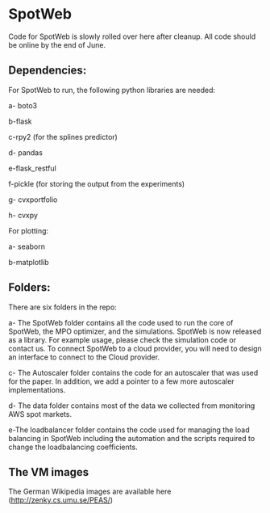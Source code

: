 # SpotWeb
Code for SpotWeb is slowly rolled over here after cleanup. All code should be online by the end of June.

## Dependencies:

For SpotWeb to run, the following python libraries are needed:

a- boto3

b-flask

c-rpy2 (for the splines predictor)

d- pandas

e-flask_restful

f-pickle (for storing the output from the experiments)

g- cvxportfolio

h- cvxpy


For plotting:

a- seaborn

b-matplotlib

## Folders:

There are six folders in the repo:

a-  The SpotWeb folder contains all the code used to run the core of SpotWeb, the MPO optimizer, and the simulations. SpotWeb is now released as a library. For example usage, please check the simulation code or contact us. To connect SpotWeb to a cloud provider, you will need to design an interface to connect to the Cloud provider. 

c- The Autoscaler folder contains the code for an autoscaler that was used for the paper. In addition, we add a pointer to a few more autoscaler implementations.

d- The data folder contains most of the data we collected from monitoring AWS spot markets.

e-The loadbalancer folder contains the code used for managing the load balancing in SpotWeb including the automation and the scripts required to change the loadbalancing coefficients.



## The VM images
The German Wikipedia images are available here (http://zenky.cs.umu.se/PEAS/)
